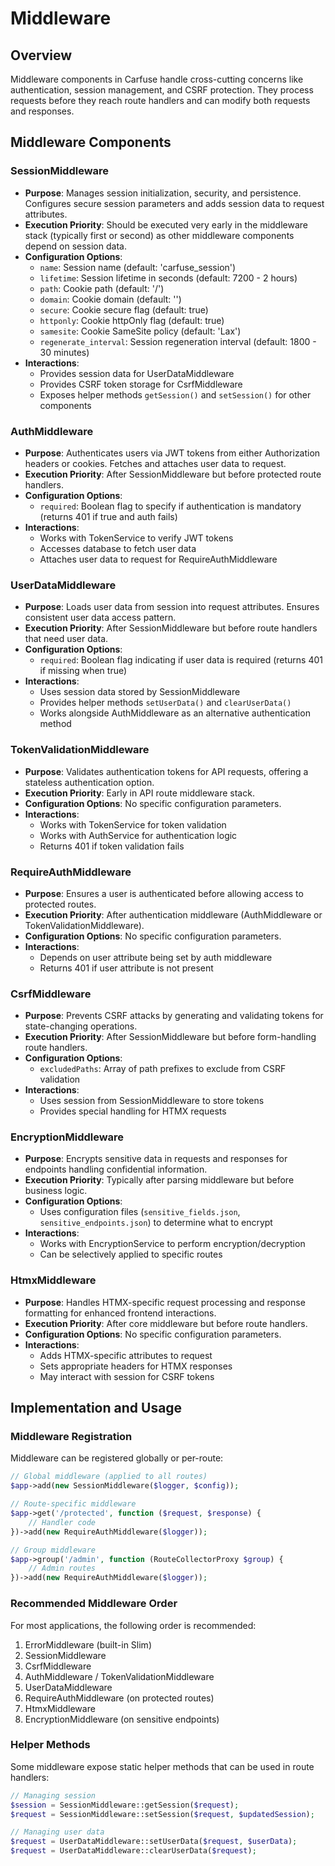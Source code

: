 # Middleware

## Overview
Middleware components in Carfuse handle cross-cutting concerns like authentication, session management, and CSRF protection. They process requests before they reach route handlers and can modify both requests and responses.

## Middleware Components

### SessionMiddleware

- **Purpose**: Manages session initialization, security, and persistence. Configures secure session parameters and adds session data to request attributes.
- **Execution Priority**: Should be executed very early in the middleware stack (typically first or second) as other middleware components depend on session data.
- **Configuration Options**:
  - `name`: Session name (default: 'carfuse_session')
  - `lifetime`: Session lifetime in seconds (default: 7200 - 2 hours)
  - `path`: Cookie path (default: '/')
  - `domain`: Cookie domain (default: '')
  - `secure`: Cookie secure flag (default: true)
  - `httponly`: Cookie httpOnly flag (default: true)
  - `samesite`: Cookie SameSite policy (default: 'Lax')
  - `regenerate_interval`: Session regeneration interval (default: 1800 - 30 minutes)
- **Interactions**:
  - Provides session data for UserDataMiddleware
  - Provides CSRF token storage for CsrfMiddleware
  - Exposes helper methods `getSession()` and `setSession()` for other components

### AuthMiddleware

- **Purpose**: Authenticates users via JWT tokens from either Authorization headers or cookies. Fetches and attaches user data to request.
- **Execution Priority**: After SessionMiddleware but before protected route handlers.
- **Configuration Options**:
  - `required`: Boolean flag to specify if authentication is mandatory (returns 401 if true and auth fails)
- **Interactions**:
  - Works with TokenService to verify JWT tokens
  - Accesses database to fetch user data
  - Attaches user data to request for RequireAuthMiddleware

### UserDataMiddleware

- **Purpose**: Loads user data from session into request attributes. Ensures consistent user data access pattern.
- **Execution Priority**: After SessionMiddleware but before route handlers that need user data.
- **Configuration Options**:
  - `required`: Boolean flag indicating if user data is required (returns 401 if missing when true)
- **Interactions**:
  - Uses session data stored by SessionMiddleware
  - Provides helper methods `setUserData()` and `clearUserData()`
  - Works alongside AuthMiddleware as an alternative authentication method

### TokenValidationMiddleware

- **Purpose**: Validates authentication tokens for API requests, offering a stateless authentication option.
- **Execution Priority**: Early in API route middleware stack.
- **Configuration Options**: No specific configuration parameters.
- **Interactions**:
  - Works with TokenService for token validation
  - Works with AuthService for authentication logic
  - Returns 401 if token validation fails

### RequireAuthMiddleware

- **Purpose**: Ensures a user is authenticated before allowing access to protected routes.
- **Execution Priority**: After authentication middleware (AuthMiddleware or TokenValidationMiddleware).
- **Configuration Options**: No specific configuration parameters.
- **Interactions**:
  - Depends on user attribute being set by auth middleware
  - Returns 401 if user attribute is not present

### CsrfMiddleware

- **Purpose**: Prevents CSRF attacks by generating and validating tokens for state-changing operations.
- **Execution Priority**: After SessionMiddleware but before form-handling route handlers.
- **Configuration Options**:
  - `excludedPaths`: Array of path prefixes to exclude from CSRF validation
- **Interactions**:
  - Uses session from SessionMiddleware to store tokens
  - Provides special handling for HTMX requests

### EncryptionMiddleware

- **Purpose**: Encrypts sensitive data in requests and responses for endpoints handling confidential information.
- **Execution Priority**: Typically after parsing middleware but before business logic.
- **Configuration Options**:
  - Uses configuration files (`sensitive_fields.json`, `sensitive_endpoints.json`) to determine what to encrypt
- **Interactions**:
  - Works with EncryptionService to perform encryption/decryption
  - Can be selectively applied to specific routes

### HtmxMiddleware

- **Purpose**: Handles HTMX-specific request processing and response formatting for enhanced frontend interactions.
- **Execution Priority**: After core middleware but before route handlers.
- **Configuration Options**: No specific configuration parameters.
- **Interactions**:
  - Adds HTMX-specific attributes to request
  - Sets appropriate headers for HTMX responses
  - May interact with session for CSRF tokens

## Implementation and Usage

### Middleware Registration

Middleware can be registered globally or per-route:

```php
// Global middleware (applied to all routes)
$app->add(new SessionMiddleware($logger, $config));

// Route-specific middleware
$app->get('/protected', function ($request, $response) {
    // Handler code
})->add(new RequireAuthMiddleware($logger));

// Group middleware
$app->group('/admin', function (RouteCollectorProxy $group) {
    // Admin routes
})->add(new RequireAuthMiddleware($logger));
```

### Recommended Middleware Order

For most applications, the following order is recommended:

1. ErrorMiddleware (built-in Slim)
2. SessionMiddleware
3. CsrfMiddleware
4. AuthMiddleware / TokenValidationMiddleware
5. UserDataMiddleware
6. RequireAuthMiddleware (on protected routes)
7. HtmxMiddleware
8. EncryptionMiddleware (on sensitive endpoints)

### Helper Methods

Some middleware expose static helper methods that can be used in route handlers:

```php
// Managing session
$session = SessionMiddleware::getSession($request);
$request = SessionMiddleware::setSession($request, $updatedSession);

// Managing user data
$request = UserDataMiddleware::setUserData($request, $userData);
$request = UserDataMiddleware::clearUserData($request);
